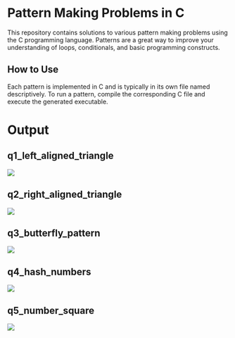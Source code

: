 # Pattern Making Problems in C

This repository contains solutions to various pattern making problems using the C programming language. Patterns are a great way to improve your understanding of loops, conditionals, and basic programming constructs.


## How to Use

Each pattern is implemented in C and is typically in its own file named descriptively. To run a pattern, compile the corresponding C file and execute the generated executable.


# Output

## q1_left_aligned_triangle

<img src="https://github.com/Nishant-Sh15/Pattern_Programs/assets/161156010/8dcc8d72-1e7d-4116-a76f-de8864e24b81">  

## q2_right_aligned_triangle

<img src="https://github.com/Nishant-Sh15/Pattern_Programs/assets/161156010/eccca86e-2221-43a3-b938-dc914626d95e">

## q3_butterfly_pattern

<img src="https://github.com/Nishant-Sh15/Pattern_Programs/assets/161156010/92f729de-7398-4640-9954-6abb3132a3fd">

## q4_hash_numbers

<img src="https://github.com/Nishant-Sh15/Pattern_Programs/assets/161156010/31a24215-834f-4d4f-b668-912f5b55c48f">

## q5_number_square

<img src="https://github.com/Nishant-Sh15/Pattern_Programs/assets/161156010/41258979-0dc9-493a-ba85-a0dd486e20a1">


